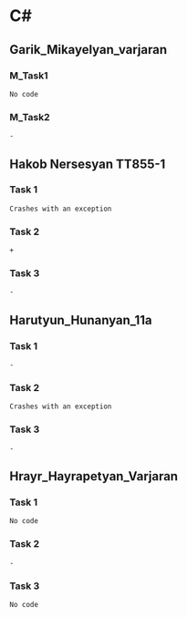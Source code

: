# C#

## Garik_Mikayelyan_varjaran

### M_Task1
    No code

### M_Task2
    - 

## Hakob Nersesyan TT855-1

### Task 1
    Crashes with an exception

### Task 2
    +

### Task 3
    -


## Harutyun_Hunanyan_11a

### Task 1
    -

### Task 2
    Crashes with an exception

### Task 3
    -

## Hrayr_Hayrapetyan_Varjaran

### Task 1
    No code

### Task 2
    -

### Task 3
    No code